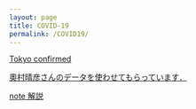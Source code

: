 ```yaml
---
layout: page
title: COVID-19
permalink: /COVID19/
---
```


[Tokyo confirmed](/assets/gif/tokyo.gif)


[奧村晴彦さんのデータを使わせてもらっています．](https://oku.edu.mie-u.ac.jp/~okumura/python/COVID-19.html)

[note 解説](https://note.com/ryseto/n/n432fcc37c992)